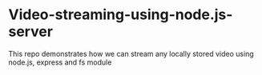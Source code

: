 # Video-streaming-using-node.js-server
This repo demonstrates how we can stream any locally stored video using node.js, express and fs module

